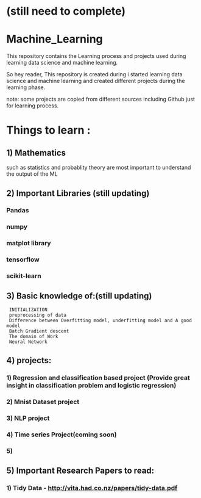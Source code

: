 # (still need to complete)

# Machine_Learning
This repository contains the Learning process and projects used during learning data science
and machine learning.

So hey reader, This repository is created during i started learning data science and
machine learning and created different projects during the learning phase.

note: some projects are copied from different sources including Github just for learning process.

# Things to learn :

## 1) Mathematics 
such as statistics and probablity theory are most important to understand the output of the ML 

## 2) Important Libraries (still updating)
### Pandas
### numpy 
### matplot library
### tensorflow
### scikit-learn


## 3) Basic knowledge of:(still updating)
     INITIALIZATION
     preprocessing of data
     Difference between Overfitting model, underfitting model and A good model
     Batch Gradient descent
     The domain of Work
     Neural Network
     
 ## 4) projects:

   ### 1) Regression and classification based project (Provide great insight in classification problem and logistic regression)
   ### 2) Mnist Dataset project
   ### 3) NLP project
   ### 4) Time series Project(coming soon)
   ### 5)
  
  
## 5) Important Research Papers to read:
   ### 1) Tidy Data - http://vita.had.co.nz/papers/tidy-data.pdf

  
     
     
      
